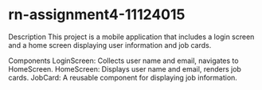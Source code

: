 # rn-assignment4-11124015
Description
This project is a mobile application that includes a login screen and a home screen displaying user information and job cards.

Components
LoginScreen: Collects user name and email, navigates to HomeScreen.
HomeScreen: Displays user name and email, renders job cards.
JobCard: A reusable component for displaying job information.
